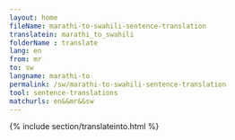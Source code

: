 ```yaml
---
layout: home
fileName: marathi-to-swahili-sentence-translation
translatein: marathi_to_swahili
folderName : translate
lang: en
from: mr
to: sw
langname: marathi-to
permalink: /sw/marathi-to-swahili-sentence-translation
tool: sentence-translations
matchurls: en&&mr&&sw
---
```

{% include section/translateinto.html %}
